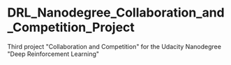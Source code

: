 # DRL_Nanodegree_Collaboration_and_Competition_Project
Third project "Collaboration and Competition" for the Udacity Nanodegree "Deep Reinforcement Learning"
